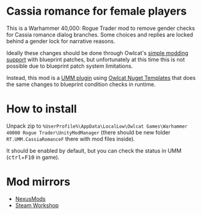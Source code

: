 Cassia romance for female players
=================================
This is a Warhammer 40,000: Rogue Trader mod to remove gender checks for Cassia romance dialog branches.
Some choices and replies are locked behind a gender lock for narrative reasons.

Ideally these changes should be done through Owlcat's [simple modding support](https://steamcommunity.com/workshop/discussions/18446744073709551615/4027970580221500367/?appid=2186680) with blueprint patches, but unfortunately at this time this is not possible due to blueprint patch system limitations.

Instead, this mod is a [UMM plugin](https://wiki.nexusmods.com/index.php/How_to_create_mod_for_unity_game) using [Owlcat Nuget Templates](https://github.com/xADDBx/OwlcatNuGetTemplates) that does the same changes to blueprint condition checks in runtime.


How to install
==============
Unpack zip to `%UserProfile%\AppData\LocalLow\Owlcat Games\Warhammer 40000 Rogue Trader\UnityModManager` (there should be new folder `RT.UMM.CassiaRomanceF` there with mod files inside).

It should be enabled by default, but you can check the status in UMM (<kbd>ctrl</kbd>+<kbd>F10</kbd> in game). 

Mod mirrors
===========
* [NexusMods](https://www.nexusmods.com/warhammer40kroguetrader/mods/89)
* [Steam Workshop](https://steamcommunity.com/sharedfiles/filedetails/?id=3129776616)
